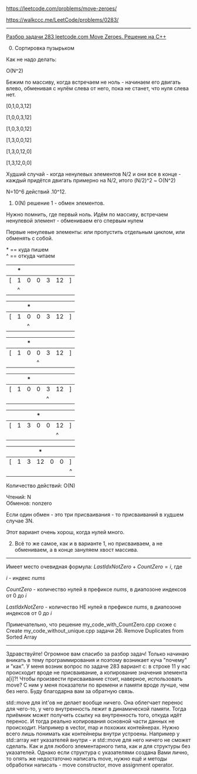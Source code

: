 https://leetcode.com/problems/move-zeroes/

https://walkccc.me/LeetCode/problems/0283/

________

[Разбор задачи 283 leetcode.com Move Zeroes. Решение на C++](https://www.youtube.com/watch?v=oIJ5qG1CPz0)

0. Сортировка пузырьком

Как не надо делать:

O(N^2)

Бежим по массиву, когда встречаем не ноль - начинаем его двигать влево, обменивая с нулём слева от него, пока не станет, что нуля слева нет.

[0,1,0,3,12]

[1,0,0,3,12]

[1,0,3,0,12]

[1,3,0,0,12]

[1,3,0,12,0]

[1,3,12,0,0]

Худший случай - когда ненулевых элементов N/2 и они все в конце - каждый придётся двигать примерно на N/2, итого (N/2)^2 ~ O(N^2)


N=10^6 действий .10^12.

1. 0(N) решение 1 - обмен элементов.

Нужно помнить, где первый ноль. Идём по массиву, встречаем ненулевой элемент - обмениваем его спервым нулем

Первые ненулевые элементы: или пропустить отдельным циклом, или обменять с собой.

\* == куда пишем  
^ == откуда читаем

|   	| * 	|   	|   	|   	|    	|   	|
|---	|---	|---	|---	|---	|----	|---	|
| [ 	| 1 	| 0 	| 0 	| 3 	| 12 	| ] 	|
|   	| ^ 	|   	|   	|   	|    	|   	|

|   	|   	| * 	|   	|   	|    	|   	|
|---	|---	|---	|---	|---	|----	|---	|
| [ 	| 1 	| 0 	| 0 	| 3 	| 12 	| ] 	|
|   	|   	| ^  	|   	|   	|    	|   	|

|   	|   	| * 	|   	|   	|    	|   	|
|---	|---	|---	|---	|---	|----	|---	|
| [ 	| 1 	| 0 	| 0 	| 3 	| 12 	| ] 	|
|   	|   	|   	| ^ 	|   	|    	|   	|

|   	|   	| * 	|   	|   	|    	|   	|
|---	|---	|---	|---	|---	|----	|---	|
| [ 	| 1 	| 0 	| 0 	| 3 	| 12 	| ] 	|
|   	|   	|   	|   	| ^  	|    	|   	|

|   	|   	|  	  | * 	|   	|    	|   	|
|---	|---	|---	|---	|---	|----	|---	|
| [ 	| 1 	| 3 	| 0 	| 0 	| 12 	| ] 	|
|   	|   	|   	|   	|   	| ^   |   	|

|   	|   	|  	  | * 	|   	|    	|   	|
|---	|---	|---	|---	|---	|----	|---	|
| [ 	| 1 	| 3 	| 12 	| 0 	| 0 	| ] 	|
|   	|   	|   	|   	|   	|     | ^  	|

Количество действий: O(N)

Чтений: N  
Обменов: nonzero

Если один обмен - это три присваивания - то присваиваний в худшем случае 3N.

Этот вариант очень хорош, когда нулей много.

2. Всё то же самое, как и в варианте 1, но присваиваем, а не обмениваем, а в конце зануляем хвост массива.


________

Имеет место очевидная формула: $LastIdxNotZero + CountZero = i$, где

$i$ - индекс $nums$

$CountZero$ - количество нулей в префиксе $nums$, в диапозоне индексов от 0 до $i$

$LastIdxNotZero$ - количество НЕ нулей в префиксе $nums$, в диапозоне индексов от 0 до $i$

Примечательно, что решение my_code_with_CountZero.cpp схоже с Create my_code_without_unique.cpp задачи 26. Remove Duplicates from Sorted Array

_________

Здравствуйте! Огромное вам спасибо за разбор задач! Только начинаю вникать в тему программирования и поэтому возникает куча "почему" и "как". У меня возник вопрос по задаче 283 вариант с: в строке 11 у нас происходит вроде не присваивание, а копирование значения элемента a[i]?! Чтобы произвести присваивание стоит, наверное, использовать move? С ним у меня показатели по времени и памяти вроде лучше, чем без него. Буду благодарна вам за обратную связь.

std::move для int'ов не делает вообще ничего. Она облегчает перенос для чего-то, у чего внутренность лежит в динамической памяти. Тогда приёмник может получить ссылку на внутренность того, откуда идёт перенос. И тогда реально копирования основной части данных не происходит. Например в vector, map и похожих контейнерах. Нужно всего лишь понимать как контейнеры внутри устроены. Например у std::array нет указателей внутри - и std::move для него ничего не сможет сделать. Как и для любого элементарного типа, как и для структуры без указателей. Однако если структура с указателями создана Вами лично, то опять же недостаточно написать move, нужно ещё и методы обработки написать - move constructor, move assignment operator.
